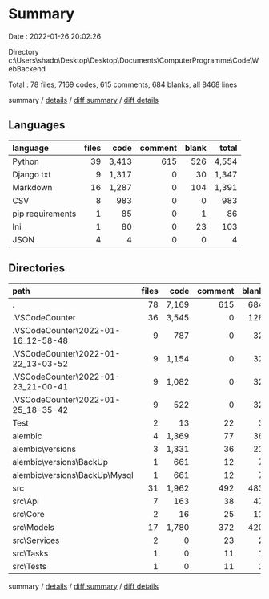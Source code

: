 # Summary

Date : 2022-01-26 20:02:26

Directory c:\Users\shado\Desktop\Desktop\Documents\ComputerProgramme\Code\WebBackend

Total : 78 files,  7169 codes, 615 comments, 684 blanks, all 8468 lines

summary / [details](details.md) / [diff summary](diff.md) / [diff details](diff-details.md)

## Languages
| language | files | code | comment | blank | total |
| :--- | ---: | ---: | ---: | ---: | ---: |
| Python | 39 | 3,413 | 615 | 526 | 4,554 |
| Django txt | 9 | 1,317 | 0 | 30 | 1,347 |
| Markdown | 16 | 1,287 | 0 | 104 | 1,391 |
| CSV | 8 | 983 | 0 | 0 | 983 |
| pip requirements | 1 | 85 | 0 | 1 | 86 |
| Ini | 1 | 80 | 0 | 23 | 103 |
| JSON | 4 | 4 | 0 | 0 | 4 |

## Directories
| path | files | code | comment | blank | total |
| :--- | ---: | ---: | ---: | ---: | ---: |
| . | 78 | 7,169 | 615 | 684 | 8,468 |
| .VSCodeCounter | 36 | 3,545 | 0 | 128 | 3,673 |
| .VSCodeCounter\2022-01-16_12-58-48 | 9 | 787 | 0 | 32 | 819 |
| .VSCodeCounter\2022-01-22_13-03-52 | 9 | 1,154 | 0 | 32 | 1,186 |
| .VSCodeCounter\2022-01-23_21-00-41 | 9 | 1,082 | 0 | 32 | 1,114 |
| .VSCodeCounter\2022-01-25_18-35-42 | 9 | 522 | 0 | 32 | 554 |
| Test | 2 | 13 | 22 | 3 | 38 |
| alembic | 4 | 1,369 | 77 | 36 | 1,482 |
| alembic\versions | 3 | 1,331 | 36 | 21 | 1,388 |
| alembic\versions\BackUp | 1 | 661 | 12 | 7 | 680 |
| alembic\versions\BackUp\Mysql | 1 | 661 | 12 | 7 | 680 |
| src | 31 | 1,962 | 492 | 483 | 2,937 |
| src\Api | 7 | 163 | 38 | 47 | 248 |
| src\Core | 2 | 16 | 25 | 11 | 52 |
| src\Models | 17 | 1,780 | 372 | 420 | 2,572 |
| src\Services | 2 | 0 | 23 | 2 | 25 |
| src\Tasks | 1 | 0 | 11 | 1 | 12 |
| src\Tests | 1 | 0 | 11 | 1 | 12 |

summary / [details](details.md) / [diff summary](diff.md) / [diff details](diff-details.md)